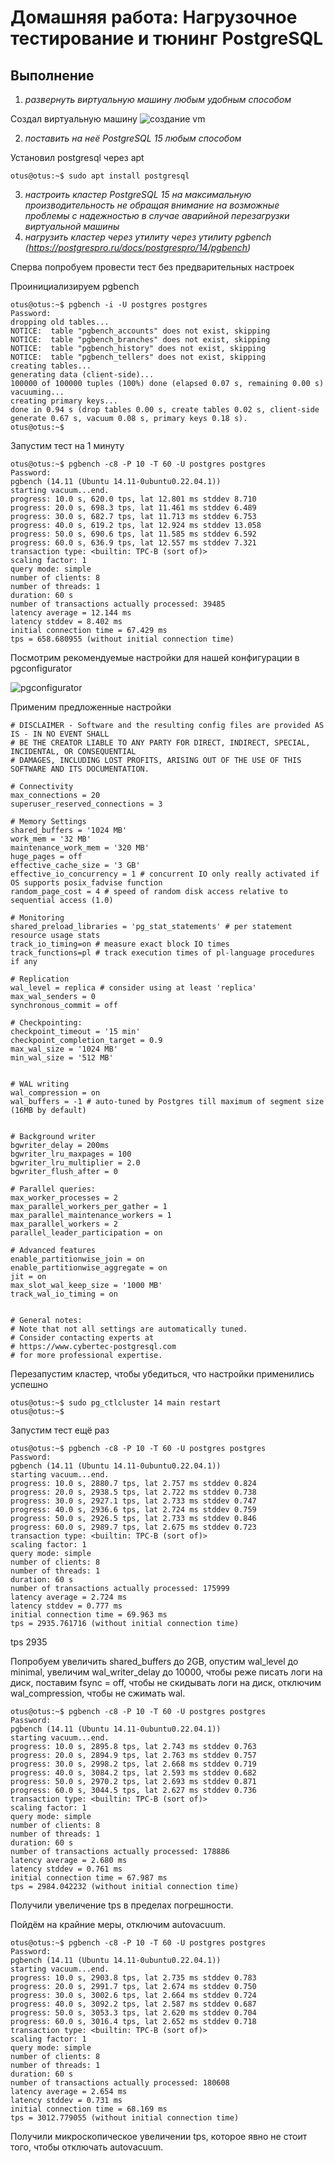 # Домашняя работа: Нагрузочное тестирование и тюнинг PostgreSQL
## Выполнение

1. *развернуть виртуальную машину любым удобным способом*

Создал виртуальную машину
    ![создание vm](vm.png)

2. *поставить на неё PostgreSQL 15 любым способом*

Установил postgresql через apt
```console
otus@otus:~$ sudo apt install postgresql
```

3. *настроить кластер PostgreSQL 15 на максимальную производительность не обращая внимание на возможные проблемы с надежностью в случае аварийной перезагрузки виртуальной машины*
4. *нагрузить кластер через утилиту через утилиту pgbench (https://postgrespro.ru/docs/postgrespro/14/pgbench)*

Сперва попробуем провести тест без предварительных настроек

Проинициализируем pgbench
```console
otus@otus:~$ pgbench -i -U postgres postgres
Password:
dropping old tables...
NOTICE:  table "pgbench_accounts" does not exist, skipping
NOTICE:  table "pgbench_branches" does not exist, skipping
NOTICE:  table "pgbench_history" does not exist, skipping
NOTICE:  table "pgbench_tellers" does not exist, skipping
creating tables...
generating data (client-side)...
100000 of 100000 tuples (100%) done (elapsed 0.07 s, remaining 0.00 s)
vacuuming...
creating primary keys...
done in 0.94 s (drop tables 0.00 s, create tables 0.02 s, client-side generate 0.67 s, vacuum 0.08 s, primary keys 0.18 s).
otus@otus:~$
```

Запустим тест на 1 минуту
```console
otus@otus:~$ pgbench -c8 -P 10 -T 60 -U postgres postgres
Password:
pgbench (14.11 (Ubuntu 14.11-0ubuntu0.22.04.1))
starting vacuum...end.
progress: 10.0 s, 620.0 tps, lat 12.801 ms stddev 8.710
progress: 20.0 s, 698.3 tps, lat 11.461 ms stddev 6.489
progress: 30.0 s, 682.7 tps, lat 11.713 ms stddev 6.753
progress: 40.0 s, 619.2 tps, lat 12.924 ms stddev 13.058
progress: 50.0 s, 690.6 tps, lat 11.585 ms stddev 6.592
progress: 60.0 s, 636.9 tps, lat 12.557 ms stddev 7.321
transaction type: <builtin: TPC-B (sort of)>
scaling factor: 1
query mode: simple
number of clients: 8
number of threads: 1
duration: 60 s
number of transactions actually processed: 39485
latency average = 12.144 ms
latency stddev = 8.402 ms
initial connection time = 67.429 ms
tps = 658.680955 (without initial connection time)
```
Посмотрим рекомендуемые настройки для нашей конфигурации в pgconfigurator

![pgconfigurator](pgconfigurator.png)

Применим предложенные настройки

```console
# DISCLAIMER - Software and the resulting config files are provided AS IS - IN NO EVENT SHALL
# BE THE CREATOR LIABLE TO ANY PARTY FOR DIRECT, INDIRECT, SPECIAL, INCIDENTAL, OR CONSEQUENTIAL
# DAMAGES, INCLUDING LOST PROFITS, ARISING OUT OF THE USE OF THIS SOFTWARE AND ITS DOCUMENTATION.

# Connectivity
max_connections = 20
superuser_reserved_connections = 3

# Memory Settings
shared_buffers = '1024 MB'
work_mem = '32 MB'
maintenance_work_mem = '320 MB'
huge_pages = off
effective_cache_size = '3 GB'
effective_io_concurrency = 1 # concurrent IO only really activated if OS supports posix_fadvise function
random_page_cost = 4 # speed of random disk access relative to sequential access (1.0)

# Monitoring
shared_preload_libraries = 'pg_stat_statements' # per statement resource usage stats
track_io_timing=on # measure exact block IO times
track_functions=pl # track execution times of pl-language procedures if any

# Replication
wal_level = replica # consider using at least 'replica'
max_wal_senders = 0
synchronous_commit = off

# Checkpointing:
checkpoint_timeout = '15 min'
checkpoint_completion_target = 0.9
max_wal_size = '1024 MB'
min_wal_size = '512 MB'


# WAL writing
wal_compression = on
wal_buffers = -1 # auto-tuned by Postgres till maximum of segment size (16MB by default)


# Background writer
bgwriter_delay = 200ms
bgwriter_lru_maxpages = 100
bgwriter_lru_multiplier = 2.0
bgwriter_flush_after = 0

# Parallel queries:
max_worker_processes = 2
max_parallel_workers_per_gather = 1
max_parallel_maintenance_workers = 1
max_parallel_workers = 2
parallel_leader_participation = on

# Advanced features
enable_partitionwise_join = on
enable_partitionwise_aggregate = on
jit = on
max_slot_wal_keep_size = '1000 MB'
track_wal_io_timing = on


# General notes:
# Note that not all settings are automatically tuned.
# Consider contacting experts at
# https://www.cybertec-postgresql.com
# for more professional expertise.
```

Перезапустим кластер, чтобы убедиться, что настройки применились успешно

```console
otus@otus:~$ sudo pg_ctlcluster 14 main restart
otus@otus:~$
```

Запустим тест ещё раз

```console
otus@otus:~$ pgbench -c8 -P 10 -T 60 -U postgres postgres
Password:
pgbench (14.11 (Ubuntu 14.11-0ubuntu0.22.04.1))
starting vacuum...end.
progress: 10.0 s, 2880.7 tps, lat 2.757 ms stddev 0.824
progress: 20.0 s, 2938.5 tps, lat 2.722 ms stddev 0.738
progress: 30.0 s, 2927.1 tps, lat 2.733 ms stddev 0.747
progress: 40.0 s, 2936.6 tps, lat 2.724 ms stddev 0.759
progress: 50.0 s, 2926.5 tps, lat 2.733 ms stddev 0.846
progress: 60.0 s, 2989.7 tps, lat 2.675 ms stddev 0.723
transaction type: <builtin: TPC-B (sort of)>
scaling factor: 1
query mode: simple
number of clients: 8
number of threads: 1
duration: 60 s
number of transactions actually processed: 175999
latency average = 2.724 ms
latency stddev = 0.777 ms
initial connection time = 69.963 ms
tps = 2935.761716 (without initial connection time)
```

tps 2935

Попробуем увеличить shared_buffers до 2GB, опустим wal_level до minimal, увеличим wal_writer_delay до 10000, чтобы реже писать логи на диск, поставим fsync = off, чтобы не скидывать логи на диск, отключим wal_compression, чтобы не сжимать wal.

```console
otus@otus:~$ pgbench -c8 -P 10 -T 60 -U postgres postgres
Password:
pgbench (14.11 (Ubuntu 14.11-0ubuntu0.22.04.1))
starting vacuum...end.
progress: 10.0 s, 2895.8 tps, lat 2.743 ms stddev 0.763
progress: 20.0 s, 2894.9 tps, lat 2.763 ms stddev 0.757
progress: 30.0 s, 2998.2 tps, lat 2.668 ms stddev 0.719
progress: 40.0 s, 3084.2 tps, lat 2.593 ms stddev 0.682
progress: 50.0 s, 2970.2 tps, lat 2.693 ms stddev 0.871
progress: 60.0 s, 3044.5 tps, lat 2.627 ms stddev 0.736
transaction type: <builtin: TPC-B (sort of)>
scaling factor: 1
query mode: simple
number of clients: 8
number of threads: 1
duration: 60 s
number of transactions actually processed: 178886
latency average = 2.680 ms
latency stddev = 0.761 ms
initial connection time = 67.987 ms
tps = 2984.042232 (without initial connection time)
```

Получили увеличение tps в пределах погрешности.

Пойдём на крайние меры, отключим autovacuum.

```console
otus@otus:~$ pgbench -c8 -P 10 -T 60 -U postgres postgres
Password:
pgbench (14.11 (Ubuntu 14.11-0ubuntu0.22.04.1))
starting vacuum...end.
progress: 10.0 s, 2903.8 tps, lat 2.735 ms stddev 0.783
progress: 20.0 s, 2991.7 tps, lat 2.674 ms stddev 0.750
progress: 30.0 s, 3002.6 tps, lat 2.664 ms stddev 0.724
progress: 40.0 s, 3092.2 tps, lat 2.587 ms stddev 0.687
progress: 50.0 s, 3053.3 tps, lat 2.620 ms stddev 0.704
progress: 60.0 s, 3016.4 tps, lat 2.652 ms stddev 0.718
transaction type: <builtin: TPC-B (sort of)>
scaling factor: 1
query mode: simple
number of clients: 8
number of threads: 1
duration: 60 s
number of transactions actually processed: 180608
latency average = 2.654 ms
latency stddev = 0.731 ms
initial connection time = 68.169 ms
tps = 3012.779055 (without initial connection time)
```

Получили микроскопическое увеличении tps, которое явно не стоит того, чтобы отключать autovacuum.